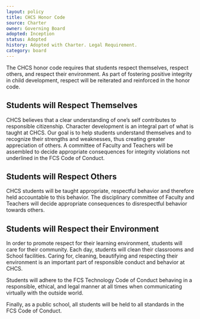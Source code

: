 ```yaml
---
layout: policy
title: CHCS Honor Code
source: Charter
owner: Governing Board
adopted: Inception
status: Adopted
history: Adopted with Charter. Legal Requirement.
category: board
---
```

The CHCS honor code requires that students respect themselves, respect others, and respect their environment. As part of fostering positive integrity in child development, respect will be reiterated and reinforced in the honor code.

## Students will Respect Themselves
CHCS believes that a clear understanding of one’s self contributes to responsible citizenship. Character development is an integral part of what is taught at CHCS. Our goal is to help students understand themselves and to recognize their strengths and weaknesses, thus creating greater appreciation of others. A committee of Faculty and Teachers will be assembled to decide appropriate consequences for integrity violations not underlined in the FCS Code of Conduct.

## Students will Respect Others

CHCS students will be taught appropriate, respectful behavior and therefore held accountable to this behavior. The disciplinary committee of Faculty and Teachers will decide appropriate consequences to disrespectful behavior towards others.

## Students will Respect their Environment
In order to promote respect for their learning environment, students will care for their community. Each day, students will clean their classrooms and School facilities. Caring for, cleaning, beautifying and respecting their environment is an important part of responsible conduct and behavior at CHCS.

Students will adhere to the FCS Technology Code of Conduct behaving in a responsible, ethical, and legal manner at all times when communicating virtually with the outside world.

Finally, as a public school, all students will be held to all standards in the FCS Code of Conduct.
